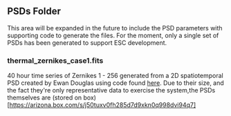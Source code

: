 ## PSDs Folder

This area will be expanded in the future to include the PSD parameters with supporting code to generate the files.
For the moment, only a single set of PSDs has been generated to support ESC development.

### thermal_zernikes_case1.fits

40 hour time series of Zernikes 1 - 256 generated from a 2D spatiotemporal PSD created by Ewan Douglas using code found [here](https://github.com/uasal/wavefront_context_camera_designdocs/blob/main/sims/ZernikeEnvelope.ipynb).
Due to their size, and the fact they're only representative data to exercise the system,the PSDs themselves are (stored on box)[https://arizona.box.com/s/j50tuxv0fh285d7d9xkn0q998dvi94q7]
